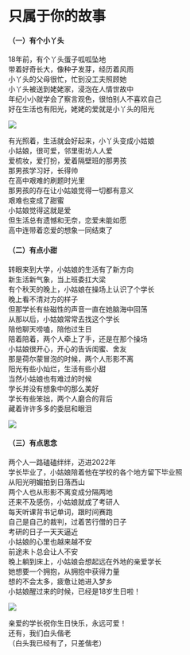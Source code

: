 # 只属于你的故事


#### （一）有个小丫头
18年前，有个丫头蛋子呱呱坠地  
带着好奇长大，像种子发芽，经历着风雨  
小丫头的父母很忙，忙到没工夫照顾她  
小丫头被送到姥姥家，浸泡在人情世故中  
年纪小小就学会了察言观色，很怕别人不喜欢自己  
好在生活也有阳光，姥姥的爱就是小丫头的阳光  

![](https://s2.loli.net/2022/10/25/8nSqO2suhRt6xi5.jpg)

有光照着，生活就会好起来，小丫头变成小姑娘  
小姑娘，很可爱，邻里街坊人人爱  
爱梳妆，爱打扮，爱着隔壁班的那男孩  
那男孩学习好，长得帅  
在高中艰难的刷题时光里  
那男孩的存在让小姑娘觉得一切都有意义  
艰难也变成了甜蜜  
小姑娘觉得这就是爱  
但生活总有遗憾和无奈，恋爱未能如愿  
高中连带着恋爱的想象一同结束了

#### （二）有点小甜
转眼来到大学，小姑娘的生活有了新方向  
新生活新气象，当上班委扛大梁  
有个秋天的晚上，小姑娘在操场上认识了个学长  
晚上看不清对方的样子  
但那学长有些磁性的声音一直在她脑海中回荡  
从那以后，小姑娘常常去找这个学长  
陪他聊天唠嗑，陪他过生日  
陪着陪着，两个人牵上了手，还是在那个操场  
小姑娘很开心，开心的告诉闺蜜、舍友  
那是荷尔蒙冒泡的时候，两个人形影不离  
阳光有些小灿烂，生活有些小甜  
当然小姑娘也有难过的时候  
学长并没有想象中的那么美好  
学长有些笨拙，两个人磨合的背后  
藏着许许多多的委屈和眼泪  

![](https://s2.loli.net/2022/10/25/TP5wox6OsZUNSfX.jpg)

#### （三）有点思念
两个人一路磕磕绊绊，迈进2022年  
学长毕业了，小姑娘陪着他在学校的各个地方留下毕业照  
从阳光明媚拍到日落西山  
两个人也从形影不离变成分隔两地  
还来不及感伤，小姑娘就成了考研人  
每天听课背书记单词，跟时间赛跑  
自己是自己的裁判，过着苦行僧的日子  
考研的日子一天天逼近  
小姑娘的心里也越来越不安  
前途未卜总会让人不安  
晚上躺到床上，小姑娘会想起远在外地的亲爱学长  
她想要一个拥抱，从拥抱中获得力量  
想的不会太多，疲惫让她进入梦乡  
小姑娘醒过来的时候，已经是18岁生日啦！  

![](https://s2.loli.net/2022/10/25/Ht5nR7gVGoXYk1p.jpg)

亲爱的学长祝你生日快乐，永远可爱！  
还有，我们白头偕老  
（白头我已经有了，只差偕老）